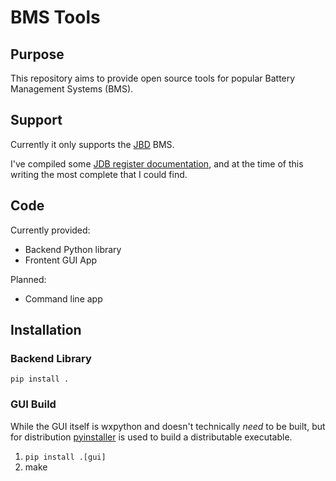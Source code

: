 # BMS Tools

## Purpose
This repository aims to provide open source tools for popular Battery Management Systems (BMS).  

## Support
Currently it only supports the [JBD](https://www.lithiumbatterypcb.com/) BMS.

I've compiled some [JDB register documentation](JDB_REGISTER_MAP.md), and at the time of this writing the most complete that I could find.

## Code

Currently provided:

* Backend Python library 
* Frontent GUI App

Planned:

* Command line app

## Installation

### Backend Library

`pip install .`

### GUI Build

While the GUI itself is wxpython and doesn't technically _need_ to be built, but for distribution 
 [pyinstaller](https://www.pyinstaller.org/) is used to build a distributable executable.

1. `pip install .[gui]`
1. make








